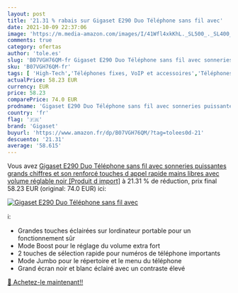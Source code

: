 ```yaml
---
layout: post
title: '21.31 % rabais sur Gigaset E290 Duo Téléphone sans fil avec'
date: 2021-10-09 22:37:06
image: 'https://m.media-amazon.com/images/I/41Wfl4xkKhL._SL500_._SL400_.jpg'
comments: true
category: ofertas
author: 'tole.es'
slug: 'B07VGH76QM-fr Gigaset E290 Duo Téléphone sans fil avec sonneries...'
sku: 'B07VGH76QM-fr'
tags: [ 'High-Tech','Téléphones fixes, VoIP et accessoires','Téléphones analogiques et DECT','gigaset', ]
actualPrice: 58.23 EUR
currency: EUR
price: 58.23
comparePrice: 74.0 EUR
prodname: 'Gigaset E290 Duo Téléphone sans fil avec sonneries puissantes  grands chiffres et son renforcé  touches d appel rapide  mains libres avec volume réglable  noir [Produit d import]'
country: 'fr'
flag: '🇫🇷'
brand: 'Gigaset'
buyurl: 'https://www.amazon.fr/dp/B07VGH76QM/?tag=tolees0d-21'
descuento: '21.31'
average: '58.615'
---
```


Vous avez [Gigaset E290 Duo Téléphone sans fil avec sonneries puissantes  grands chiffres et son renforcé  touches d appel rapide  mains libres avec volume réglable  noir [Produit d import]](https://www.amazon.fr/dp/B07VGH76QM/?tag=tolees0d-21)  à  21.31 % de réduction, prix final  58.23 EUR (original: 74.0 EUR) ici:

[![Gigaset E290 Duo Téléphone sans fil avec](https://m.media-amazon.com/images/I/41Wfl4xkKhL._SL500_._SL400_.jpg)](https://www.amazon.fr/dp/B07VGH76QM/?tag=tolees0d-21)

ℹ️:

- Grandes touches éclairées sur lordinateur portable pour un fonctionnement sûr
- Mode Boost pour le réglage du volume extra fort
- 2 touches de sélection rapide pour numéros de téléphone importants
- Mode Jumbo pour le répertoire et le menu du téléphone
- Grand écran noir et blanc éclairé avec un contraste élevé

[🛒 Achetez-le maintenant!!](https://www.amazon.fr/dp/B07VGH76QM/?tag=tolees0d-21)
